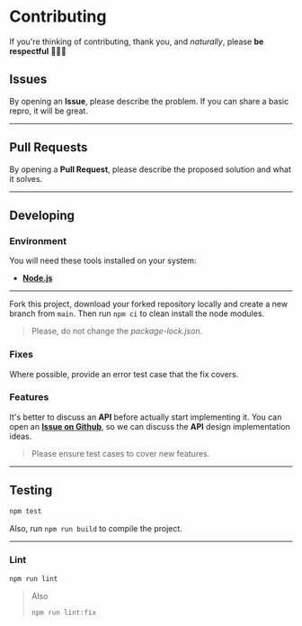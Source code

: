 # Contributing

If you're thinking of contributing, thank you, and _naturally_, please **be respectful** 🙋🏻‍♂️

## Issues

By opening an **Issue**, please describe the problem. If you can share a basic repro, it will be great.

---

## Pull Requests

By opening a **Pull Request**, please describe the proposed solution and what it solves.

---

## Developing

### Environment

You will need these tools installed on your system:

- [**Node.js**](https://nodejs.org/en/download/package-manager)

---

Fork this project, download your forked repository locally and create a new branch from `main`.
Then run `npm ci` to clean install the node modules.

> Please, do not change the _package-lock.json_.

### Fixes

Where possible, provide an error test case that the fix covers.

### Features

It's better to discuss an **API** before actually start implementing it. You can open an [**Issue on Github**](https://github.com/wellwelwel/countty/issues/new), so we can discuss the **API** design implementation ideas.

> Please ensure test cases to cover new features.

---

## Testing

```sh
npm test
```

Also, run `npm run build` to compile the project.

---

### Lint

```sh
npm run lint
```

> Also
>
> ```sh
> npm run lint:fix
> ```
